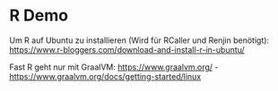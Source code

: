 # R Demo

Um R auf Ubuntu zu installieren (Wird für RCaller und Renjin benötigt):
https://www.r-bloggers.com/download-and-install-r-in-ubuntu/

Fast R geht nur mit GraalVM:
https://www.graalvm.org/ - https://www.graalvm.org/docs/getting-started/linux
